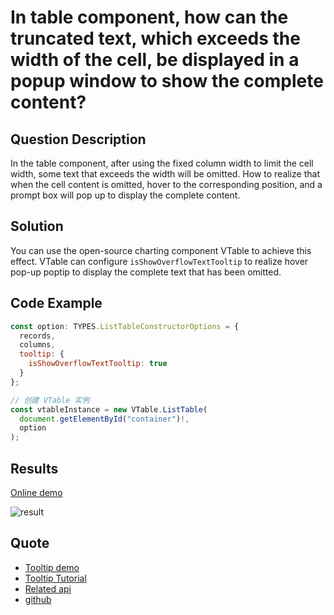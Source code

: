 # In table component, how can the truncated text, which exceeds the width of the cell, be displayed in a popup window to show the complete content?

## Question Description

In the table component, after using the fixed column width to limit the cell width, some text that exceeds the width will be omitted. How to realize that when the cell content is omitted, hover to the corresponding position, and a prompt box will pop up to display the complete content.

## Solution

You can use the open-source charting component VTable to achieve this effect. VTable can configure `isShowOverflowTextTooltip` to realize hover pop-up poptip to display the complete text that has been omitted.

## Code Example

```javascript
const option: TYPES.ListTableConstructorOptions = {
  records,
  columns,
  tooltip: {
    isShowOverflowTextTooltip: true
  }
};

// 创建 VTable 实例
const vtableInstance = new VTable.ListTable(
  document.getElementById("container")!,
  option
);
```

## Results

[Online demo](https://codesandbox.io/s/vtable-showoverflowtexttooltip-qq597m)

![result](/vtable/faq/4-0.gif)

## Quote

- [Tooltip demo](https://visactor.io/vtable/demo/component/tooltip)
- [Tooltip Tutorial](https://visactor.io/vtable/guide/components/tooltip)
- [Related api](https://visactor.io/vtable/option/ListTable#tooltip.isShowOverflowTextTooltip)
- [github](https://github.com/VisActor/VTable)
